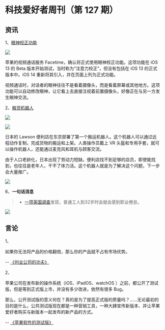# 科技爱好者周刊（第 127 期）

## 资讯

1、[眼神校正功能](https://appleinsider.com/articles/20/06/22/facetime-eye-contact-correction-feature-to-launch-with-ios-14)

![](https://www.wangbase.com/blogimg/asset/202009/bg2020092002.jpg)

苹果的视频通话服务 Facetime，确认将正式使用眼神校正功能。这项功能在 iOS 13 的 Beta 版本开始测试，当时称为“注意力校正”，但没有包括在 iOS 13 的正式版本中。iOS 14 重新将其引入，并在页面上列为正式功能。

视频通话时，对话者的眼神往往不是看着摄像头，而是看着屏幕或其他地方。这项功能可以自动修改眼神，让它看上去直接注视着前置摄像头，好像正在与另一方发生眼神交流。

2、[搬货机器人](https://www.cnn.com/2020/09/14/business/robots-japan-supermarkets-spc-intl/index.html)

![](https://www.wangbase.com/blogimg/asset/202009/bg2020092101.jpg)

![](https://www.wangbase.com/blogimg/asset/202009/bg2020092102.jpg)

日本的 Lawson 便利店在东京部署了第一个搬运机器人。这个机器人可以通过远程动作复制，完成货物的搬运和上架。人类操作员戴上 VR 头盔和专用手套，就可以操作机器人，还能通过麦克风和耳机与顾客交流。

由于人口老龄化，日本出现了劳动力短缺。便利店找不到足够的店员，即使能找到，也往往是老年人，干不了体力活。这个机器人就是为了解决这个问题，下一步会大量推广。

![](https://www.wangbase.com/blogimg/asset/202009/bg2020092103.jpg)

6、**一句话消息**

> - [一项英国调查](https://www.studyfinds.org/average-worker-career-burnout-age-32/)发现，普通工人到32岁时会就会感到职业倦怠。

![](https://www.wangbase.com/blogimg/asset/202009/bg2020092006.jpg)

## 言论

1、

如果你无法将产品的价格翻倍，那么你的产品就不占有市场优势。

-- [《创业公司的功夫》](https://blog.asmartbear.com/kung-fu.html)

2、

苹果公司在发布新的操作系统（iOS、iPadOS、watchOS ）之前，都公开了测试版，但是等到正式版上市，并没有多少改进，依然有很多 Bug。

那么，公开测试版的意义何在？真的是为了提高正式版的质量吗？……无论最初的目的是什么，公共测试版现在都是一种营销工具，一种大肆宣传新版本、并让苹果爱好者购买与新版本一起发布的新产品的方式。

-- [《苹果软件的测试版》](https://leancrew.com/all-this/2020/09/betas/)

